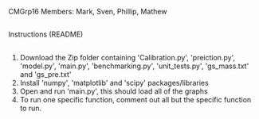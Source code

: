 CMGrp16
Members: Mark, Sven, Phillip, Mathew

##
Instructions (README)
##

1. Download the Zip folder containing 'Calibration.py', 'preiction.py', 'model.py', 'main.py', 'benchmarking.py', 'unit_tests.py', 'gs_mass.txt' and 'gs_pre.txt'
2. Install 'numpy', 'matplotlib' and 'scipy' packages/libraries
3. Open and run 'main.py', this should load all of the graphs
4. To run one specific function, comment out all but the specific function to run.